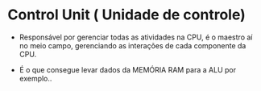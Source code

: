 Control Unit ( Unidade de controle)
=======================================


- Responsável por gerenciar todas as atividades na CPU, é o maestro aí no meio campo, gerenciando as interações de cada componente da CPU.

- É o que consegue levar dados da MEMÓRIA RAM para a ALU por exemplo..
